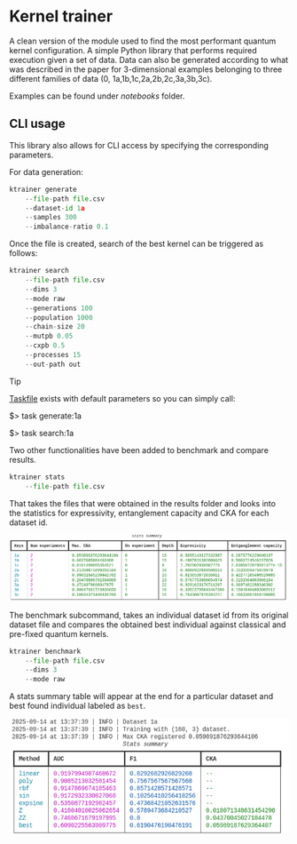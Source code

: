 # Kernel trainer

A clean version of the module used to find the most performant quantum kernel configuration. A simple Python library that performs required execution given a set of data. Data can also be generated according to what was described in the paper for 3-dimensional examples belonging to three different families of data (0, 1a,1b,1c,2a,2b,2c,3a,3b,3c).

Examples can be found under _notebooks_ folder.

## CLI usage

This library also allows for CLI access by specifying the corresponding parameters.

For data generation:
```py
ktrainer generate 
    --file-path file.csv
    --dataset-id 1a
    --samples 300
    --imbalance-ratio 0.1
```

Once the file is created, search of the best kernel can be triggered as follows:
```py
ktrainer search 
    --file-path file.csv
    --dims 3
    --mode raw
    --generations 100
    --population 1000
    --chain-size 20
    --mutpb 0.05
    --cxpb 0.5
    --processes 15 
    --out-path out
```
> [!TIP]
> [Taskfile](https://taskfile.dev/) exists with default parameters so you can simply call:
>
> $> task generate:1a
>
> $> task search:1a

Two other functionalities have been added to benchmark and compare results.

```py
ktrainer stats 
    --file-path file.csv
```

That takes the files that were obtained in the results folder and looks into the statistics for expressivity, entanglement capacity and CKA for each dataset id.

![](assets/stats.png)

The benchmark subcommand, takes an individual dataset id from its original dataset file and compares the obtained best individual against classical and pre-fixed quantum kernels.
```py
ktrainer benchmark 
    --file-path file.csv
    --dims 3
    --mode raw
```
A stats summary table will appear at the end for a particular dataset and best found individual labeled as `best`.

![](assets/benchmarkcli.png)